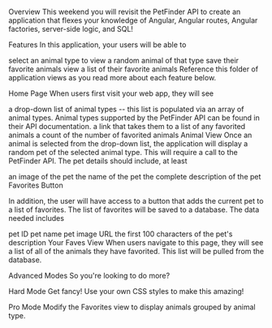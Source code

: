 Overview
This weekend you will revisit the PetFinder API to create an application that flexes your knowledge of Angular, Angular routes, Angular factories, server-side logic, and SQL!

Features
In this application, your users will be able to

select an animal type to view a random animal of that type
save their favorite animals
view a list of their favorite animals
Reference this folder of application views as you read more about each feature below.

Home Page
When users first visit your web app, they will see

a drop-down list of animal types -- this list is populated via an array of animal types. Animal types supported by the PetFinder API can be found in their API documentation.
a link that takes them to a list of any favorited animals
a count of the number of favorited animals
Animal View
Once an animal is selected from the drop-down list, the application will display a random pet of the selected animal type. This will require a call to the PetFinder API. The pet details should include, at least

an image of the pet
the name of the pet
the complete description of the pet
Favorites Button

In addition, the user will have access to a button that adds the current pet to a list of favorites. The list of favorites will be saved to a database. The data needed includes

pet ID
pet name
pet image URL
the first 100 characters of the pet's description
Your Faves View
When users navigate to this page, they will see a list of all of the animals they have favorited. This list will be pulled from the database.

Advanced Modes
So you're looking to do more?

Hard Mode
Get fancy! Use your own CSS styles to make this amazing!

Pro Mode
Modify the Favorites view to display animals grouped by animal type.